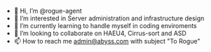 - 👋 Hi, I’m @rogue-agent
- 👀 I’m interested in Server administration and infrastructure design
- 🌱 I’m currently learning to handle myself in coding enviroments
- 💞️ I’m looking to collaborate on HAEU4, Cirrus-sort and ASD
- 📫 How to reach me admin@abyss.com with subject "To Rogue"

